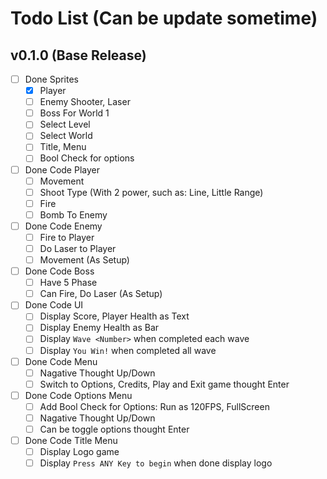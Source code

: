 # Todo List (Can be update sometime)
## v0.1.0 (Base Release)
- [ ] Done Sprites
    - [X] Player
    - [ ] Enemy Shooter, Laser
    - [ ] Boss For World 1
    - [ ] Select Level
    - [ ] Select World
    - [ ] Title, Menu
    - [ ] Bool Check for options
- [ ] Done Code Player
    - [ ] Movement
    - [ ] Shoot Type (With 2 power, such as: Line, Little Range)
    - [ ] Fire
    - [ ] Bomb To Enemy
- [ ] Done Code Enemy
    - [ ] Fire to Player
    - [ ] Do Laser to Player
    - [ ] Movement (As Setup)
- [ ] Done Code Boss
    - [ ] Have 5 Phase
    - [ ] Can Fire, Do Laser (As Setup)
- [ ] Done Code UI
    - [ ] Display Score, Player Health as Text
    - [ ] Display Enemy Health as Bar
    - [ ] Display `Wave <Number>` when completed each wave
    - [ ] Display `You Win!` when completed all wave
- [ ] Done Code Menu
    - [ ] Nagative Thought Up/Down
    - [ ] Switch to Options, Credits, Play and Exit game thought Enter
- [ ] Done Code Options Menu
    - [ ] Add Bool Check for Options: Run as 120FPS, FullScreen
    - [ ] Nagative Thought Up/Down
    - [ ] Can be toggle options thought Enter
- [ ] Done Code Title Menu
    - [ ] Display Logo game
    - [ ] Display `Press ANY Key to begin` when done display logo